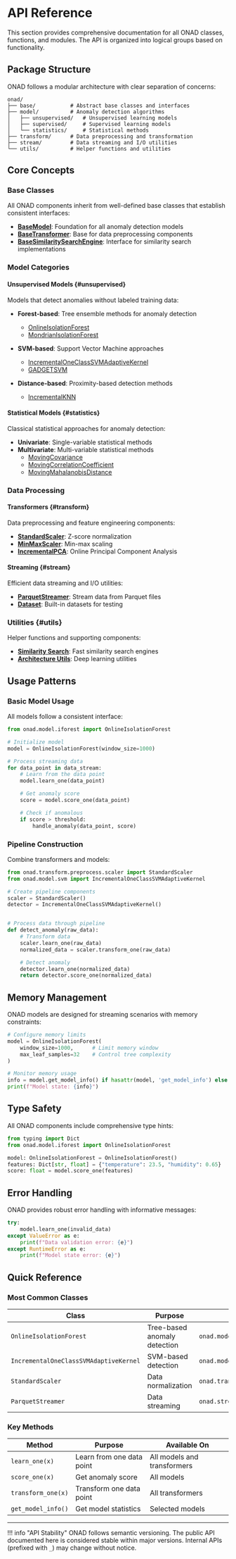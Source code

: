 # API Reference

This section provides comprehensive documentation for all ONAD classes, functions, and modules. The API is organized into logical groups based on functionality.

## Package Structure

ONAD follows a modular architecture with clear separation of concerns:

```
onad/
├── base/           # Abstract base classes and interfaces
├── model/          # Anomaly detection algorithms
│   ├── unsupervised/   # Unsupervised learning models
│   ├── supervised/     # Supervised learning models
│   └── statistics/     # Statistical methods
├── transform/      # Data preprocessing and transformation
├── stream/         # Data streaming and I/O utilities
└── utils/          # Helper functions and utilities
```

## Core Concepts

### Base Classes

All ONAD components inherit from well-defined base classes that establish consistent interfaces:

- **[BaseModel](base.md#onad.base.model.BaseModel)**: Foundation for all anomaly detection models
- **[BaseTransformer](base.md#onad.base.transformer.BaseTransformer)**: Base for data preprocessing components
- **[BaseSimilaritySearchEngine](base.md#onad.base.similarity.BaseSimilaritySearchEngine)**: Interface for similarity search implementations

### Model Categories

#### Unsupervised Models {#unsupervised}

Models that detect anomalies without labeled training data:

- **Forest-based**: Tree ensemble methods for anomaly detection
    - [OnlineIsolationForest](models/unsupervised.md#onad.model.unsupervised.forest.OnlineIsolationForest)
    - [MondrianIsolationForest](models/unsupervised.md#onad.model.unsupervised.forest.MondrianIsolationForest)

- **SVM-based**: Support Vector Machine approaches
    - [IncrementalOneClassSVMAdaptiveKernel](models/unsupervised.md#onad.model.unsupervised.svm.IncrementalOneClassSVMAdaptiveKernel)
    - [GADGETSVM](models/unsupervised.md#onad.model.unsupervised.svm.GADGETSVM)

- **Distance-based**: Proximity-based detection methods
    - [IncrementalKNN](models/unsupervised.md#onad.model.unsupervised.distance.IncrementalKNN)

#### Statistical Models {#statistics}

Classical statistical approaches for anomaly detection:

- **Univariate**: Single-variable statistical methods
- **Multivariate**: Multi-variable statistical methods
    - [MovingCovariance](models/statistics.md#onad.model.statistics.multivariant.MovingCovariance)
    - [MovingCorrelationCoefficient](models/statistics.md#onad.model.statistics.multivariant.MovingCorrelationCoefficient)
    - [MovingMahalanobisDistance](models/statistics.md#onad.model.statistics.multivariant.MovingMahalanobisDistance)

### Data Processing

#### Transformers {#transform}

Data preprocessing and feature engineering components:

- **[StandardScaler](transform.md#onad.transform.scale.StandardScaler)**: Z-score normalization
- **[MinMaxScaler](transform.md#onad.transform.scale.MinMaxScaler)**: Min-max scaling
- **[IncrementalPCA](transform.md#onad.transform.pca.IncrementalPCA)**: Online Principal Component Analysis

#### Streaming {#stream}

Efficient data streaming and I/O utilities:

- **[ParquetStreamer](stream.md#onad.stream.streamer.ParquetStreamer)**: Stream data from Parquet files
- **[Dataset](stream.md#onad.stream.streamer.Dataset)**: Built-in datasets for testing

### Utilities {#utils}

Helper functions and supporting components:

- **[Similarity Search](utils.md#similarity)**: Fast similarity search engines
- **[Architecture Utils](utils.md#architecture)**: Deep learning utilities

## Usage Patterns

### Basic Model Usage

All models follow a consistent interface:

```python
from onad.model.iforest import OnlineIsolationForest

# Initialize model
model = OnlineIsolationForest(window_size=1000)

# Process streaming data
for data_point in data_stream:
    # Learn from the data point
    model.learn_one(data_point)

    # Get anomaly score
    score = model.score_one(data_point)

    # Check if anomalous
    if score > threshold:
        handle_anomaly(data_point, score)
```

### Pipeline Construction

Combine transformers and models:

```python
from onad.transform.preprocess.scaler import StandardScaler
from onad.model.svm import IncrementalOneClassSVMAdaptiveKernel

# Create pipeline components
scaler = StandardScaler()
detector = IncrementalOneClassSVMAdaptiveKernel()


# Process data through pipeline
def detect_anomaly(raw_data):
    # Transform data
    scaler.learn_one(raw_data)
    normalized_data = scaler.transform_one(raw_data)

    # Detect anomaly
    detector.learn_one(normalized_data)
    return detector.score_one(normalized_data)
```

## Memory Management

ONAD models are designed for streaming scenarios with memory constraints:

```python
# Configure memory limits
model = OnlineIsolationForest(
    window_size=1000,      # Limit memory window
    max_leaf_samples=32    # Control tree complexity
)

# Monitor memory usage
info = model.get_model_info() if hasattr(model, 'get_model_info') else {}
print(f"Model state: {info}")
```

## Type Safety

All ONAD components include comprehensive type hints:

```python
from typing import Dict
from onad.model.iforest import OnlineIsolationForest

model: OnlineIsolationForest = OnlineIsolationForest()
features: Dict[str, float] = {"temperature": 23.5, "humidity": 0.65}
score: float = model.score_one(features)
```

## Error Handling

ONAD provides robust error handling with informative messages:

```python
try:
    model.learn_one(invalid_data)
except ValueError as e:
    print(f"Data validation error: {e}")
except RuntimeError as e:
    print(f"Model state error: {e}")
```

## Quick Reference

### Most Common Classes

| Class | Purpose | Location |
|-------|---------|----------|
| `OnlineIsolationForest` | Tree-based anomaly detection | `onad.model.unsupervised.forest` |
| `IncrementalOneClassSVMAdaptiveKernel` | SVM-based detection | `onad.model.unsupervised.svm` |
| `StandardScaler` | Data normalization | `onad.transform.scale` |
| `ParquetStreamer` | Data streaming | `onad.stream.streamer` |

### Key Methods

| Method | Purpose | Available On |
|--------|---------|--------------|
| `learn_one(x)` | Learn from one data point | All models and transformers |
| `score_one(x)` | Get anomaly score | All models |
| `transform_one(x)` | Transform one data point | All transformers |
| `get_model_info()` | Get model statistics | Selected models |

---

!!! info "API Stability"
    ONAD follows semantic versioning. The public API documented here is considered stable within major versions. Internal APIs (prefixed with `_`) may change without notice.